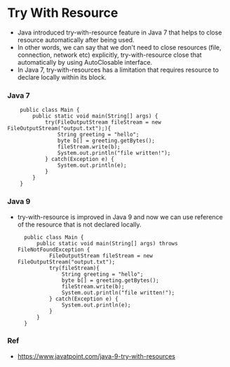 # Try With Resource

* Java introduced try-with-resource feature in Java 7 that helps to close resource automatically after being used.
* In other words, we can say that we don't need to close resources (file, connection, network etc) explicitly, try-with-resource close that automatically by using AutoClosable interface.
* In Java 7, try-with-resources has a limitation that requires resource to declare locally within its block.

### Java 7

        public class Main {
            public static void main(String[] args) {
                try(FileOutputStream fileStream = new FileOutputStream("output.txt");){
                    String greeting = "hello";
                    byte b[] = greeting.getBytes();
                    fileStream.write(b);
                    System.out.println("file written!");
                } catch(Exception e) {
                    System.out.println(e);
                }
            }
        }

### Java 9
* try-with-resource is improved in Java 9 and now we can use reference of the resource that is not declared locally.

        public class Main {
            public static void main(String[] args) throws FileNotFoundException {
                FileOutputStream fileStream = new FileOutputStream("output.txt");
                try(fileStream){
                    String greeting = "hello";
                    byte b[] = greeting.getBytes();
                    fileStream.write(b);
                    System.out.println("file written!");
                } catch(Exception e) {
                    System.out.println(e);
                }
            }
        }

### Ref
* https://www.javatpoint.com/java-9-try-with-resources
